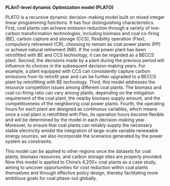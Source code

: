 **PLAnT-level dynamic Optimization model (PLATO)**

PLATO is a recursive dynamic decision-making model built on mixed integer linear programming functions. It has four distinguishing characteristics. 
First, coal plants can achieve emission reduction through a variety of low-carbon transformation technologies, including biomass and coal co-firing (BE), carbon capture and storage (CCS), flexibility operation (Flex), compulsory retirement (CR), choosing to remain as coal power plants (PP) or achieve natural retirement (NR). If the coal power plant has been retrofitted with BE and CCS technology, it can be regarded as a BECCS plant. 
Second, the decisions made by a plant during the previous period will influence its choices in the subsequent decision-making years. For example, a plant equipped with CCS can consistently capture carbon emissions from its retrofit year and can be further upgraded to a BECCS plant by retrofitting with BE technology. 
Third, this model addresses the resource competition issues among different coal plants. The biomass and coal co-firing ratio can vary among plants, depending on the mitigation requirement of the coal plant, the nearby biomass supply amount, and the competitiveness of the neighboring coal power plants. 
Fourth, the operating hours for each plant are designed as continuous variables, which means once a coal plant is retrofitted with Flex, its operation hours become flexible and will be determined by the model in each decision-making year. Moreover, to ensure that coal plants can reliably supply the necessary stable electricity amidst the integration of large-scale variable renewable energy sources, we also incorporate the scenarios generated by the power system as constraints. 

This model can be applied to other regions once the datasets for coal plants, biomass resources, and carbon storage sites are properly provided. Now this model is applied to China’s 4,200+ coal plants as a case study, aiming to uncover opportunities for cost reduction within coal plants themselves and through effective policy design, thereby facilitating more ambitious goals for coal phase-out globally.
